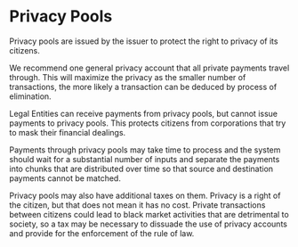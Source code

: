 # Privacy Pools



Privacy pools are issued by the issuer to protect the right to privacy of its citizens.



We recommend one general privacy account that all private payments travel through. This will maximize the privacy as the smaller number of transactions, the more likely a transaction can be deduced by process of elimination.



Legal Entities can receive payments from privacy pools, but cannot issue payments to privacy pools. This protects citizens from corporations that try to mask their financial dealings.



Payments through privacy pools may take time to process and the system should wait for a substantial number of inputs and separate the payments into chunks that are distributed over time so that source and destination payments cannot be matched.



Privacy pools may also have additional taxes on them. Privacy is a right of the citizen, but that does not mean it has no cost. Private transactions between citizens could lead to black market activities that are detrimental to society, so a tax may be necessary to dissuade the use of privacy accounts and provide for the enforcement of the rule of law.
